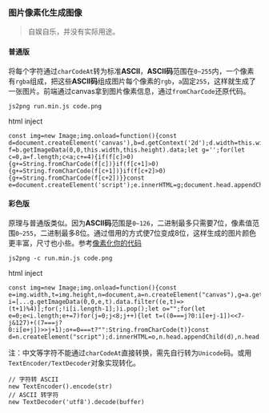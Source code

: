 ### 图片像素化生成图像
> 自娱自乐，并没有实际用途。

#### 普通版
将每个字符通过`charCodeAt`转为标准**ASCII**，**ASCII码**范围在`0~255`内，一个像素有`rgba`组成，把这些**ASCII码**组成图片每个像素的`rgb`，`a`固定`255`，这样就生成了一张图片。前端通过canvas拿到图片像素信息，通过`fromCharCode`还原代码。
```
js2png run.min.js code.png
```

html inject
```
const img=new Image;img.onload=function(){const d=document.createElement('canvas'),b=d.getContext('2d');d.width=this.width;d.height=this.height;b.drawImage(this,0,0);const f=b.getImageData(0,0,this.width,this.height).data;let g='';for(let c=0,a=f.length;c<a;c+=4){if(f[c]>0){g+=String.fromCharCode(f[c])}if(f[c+1]>0){g+=String.fromCharCode(f[c+1])}if(f[c+2]>0){g+=String.fromCharCode(f[c+2])}}const e=document.createElement('script');e.innerHTML=g;document.head.appendChild(e);document.head.removeChild(e)};img.src='code.png
```

#### 彩色版
原理与普通版类似。因为**ASCII码**范围是`0~126`，二进制最多只需要7位，像素值范围`0~255`，二进制最多8位。通过借用的方式使7位变成8位，这样生成的图片颜色更丰富，尺寸也小些。参考[像素化你的代码](https://imququ.com/post/code2png-encoder.html)
```
js2png -c run.min.js code.png
```

html inject
```
const img=new Image;img.onload=function(){const e=img.width,t=img.height,n=document,a=n.createElement("canvas"),g=a.getContext("2d");a.width=e,a.height=t,g.drawImage(img,0,0);const i=[...g.getImageData(0,0,e,t).data.filter((e,t)=>(t+1)%4)];for(;!i[i.length-1];)i.pop();let o="";for(let e=0;e<i.length;e+=7)for(j=0;j<8;j++){let t=((0===j?0:i[e+j-1])<<7-j&127)+((7===j?0:i[e+j])>>j+1);o+=0===t?"":String.fromCharCode(t)}const d=n.createElement("script");d.innerHTML=o,n.head.appendChild(d),n.head.removeChild(d)},img.src="code.png";
```

注：中文等字符不能通过`charCodeAt`直接转换，需先自行转为`Unicode`码。或用`TextEncoder/TextDecoder`对象实现转化。
```
// 字符转 ASCII
new TextEncoder().encode(str)
// ASCII 转字符
new TextDecoder('utf8').decode(buffer)
```
